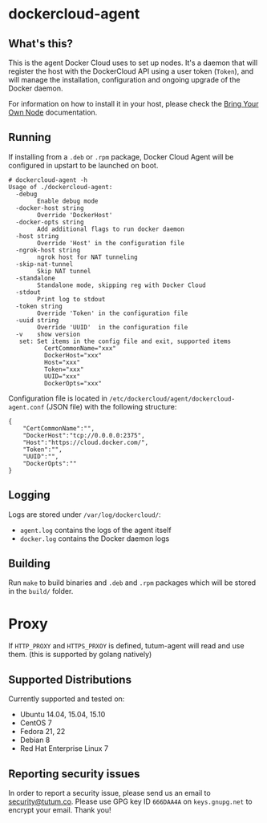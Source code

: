 dockercloud-agent
===========


## What's this?

This is the agent Docker Cloud uses to set up nodes. It's a daemon that will register the host with the DockerCloud API using a user token (`Token`), and will manage the installation, configuration and ongoing upgrade of the Docker daemon.

For information on how to install it in your host, please check the [Bring Your Own Node](http://go.tutum.co/support-byon) documentation.


## Running

If installing from a `.deb` or `.rpm` package, Docker Cloud Agent will be configured in upstart to be launched on boot.

```
# dockercloud-agent -h
Usage of ./dockercloud-agent:
  -debug
    	Enable debug mode
  -docker-host string
    	Override 'DockerHost'
  -docker-opts string
    	Add additional flags to run docker daemon
  -host string
    	Override 'Host' in the configuration file
  -ngrok-host string
    	ngrok host for NAT tunneling
  -skip-nat-tunnel
    	Skip NAT tunnel
  -standalone
    	Standalone mode, skipping reg with Docker Cloud
  -stdout
    	Print log to stdout
  -token string
    	Override 'Token' in the configuration file
  -uuid string
    	Override 'UUID'  in the configuration file
  -v	show version
   set: Set items in the config file and exit, supported items
          CertCommonName="xxx"
          DockerHost="xxx"
          Host="xxx"
          Token="xxx"
          UUID="xxx"
          DockerOpts="xxx"

```


Configuration file is located in `/etc/dockercloud/agent/dockercloud-agent.conf` (JSON file) with the following structure:

```
{
	"CertCommonName":"",
	"DockerHost":"tcp://0.0.0.0:2375",
	"Host":"https://cloud.docker.com/",
	"Token":"",
	"UUID":"",
	"DockerOpts":""
}
```

## Logging

Logs are stored under `/var/log/dockercloud/`:

* `agent.log` contains the logs of the agent itself
* `docker.log` contains the Docker daemon logs


## Building

Run `make` to build binaries and `.deb` and `.rpm` packages which will be stored in the `build/` folder.

# Proxy

If `HTTP_PROXY` and `HTTPS_PRXOY` is defined, tutum-agent will read and use them. (this is supported by golang natively) 

## Supported Distributions

Currently supported and tested on:

- Ubuntu 14.04, 15.04, 15.10
- CentOS 7
- Fedora 21, 22
- Debian 8
- Red Hat Enterprise Linux 7


## Reporting security issues

In order to report a security issue, please send us an email to [security@tutum.co](mailto:security@tutum.co). Please use GPG key ID `666DAA4A` on `keys.gnupg.net` to encrypt your email. Thank you!
